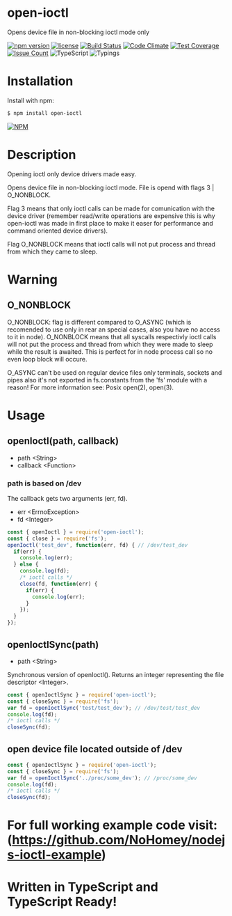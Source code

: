 # open-ioctl

Opens device file in non-blocking ioctl mode only

[![npm version](https://badge.fury.io/js/open-ioctl.svg)](https://badge.fury.io/js/open-ioctl)
[![license](https://img.shields.io/badge/license-MIT-blue.svg)](https://github.com/NoHomey/open-ioctl)
[![Build Status](https://semaphoreci.com/api/v1/nohomey/open-ioctl/branches/master/badge.svg)](https://semaphoreci.com/nohomey/open-ioctl)
[![Code Climate](https://codeclimate.com/github/NoHomey/open-ioctl/badges/gpa.svg)](https://codeclimate.com/github/NoHomey/open-ioctl)
[![Test Coverage](https://codeclimate.com/github/NoHomey/open-ioctl/badges/coverage.svg)](https://codeclimate.com/github/NoHomey/open-ioctl/coverage)
[![Issue Count](https://codeclimate.com/github/NoHomey/open-ioctl/badges/issue_count.svg)](https://codeclimate.com/github/NoHomey/open-ioctl)
![TypeScript](https://img.shields.io/badge/%3C%20%2F%3E-TypeScript-blue.svg)
![Typings](https://img.shields.io/badge/typings-%E2%9C%93-brightgreen.svg)

# Installation

Install with npm:

```bash
$ npm install open-ioctl
```

[![NPM](https://nodei.co/npm/open-ioctl.png?downloads=true&stars=true)](https://nodei.co/npm/open-ioctl/)

# Description

Opening ioctl only device drivers made easy.

Opens device file in non-blocking ioctl mode. File is opend with flags 3 | O_NONBLOCK.

Flag 3 means that only ioctl calls can be made for comunication with the device driver (remember read/write operations are expensive this is why open-ioctl was made in first place to make it easer for performance and command oriented device drivers).

Flag O_NONBLOCK means that ioctl calls will not put process and thread from which they came to sleep.

# Warning

## O_NONBLOCK

O_NONBLOCK: flag is different compared to O_ASYNC (which is recomended to use only in rear an special cases, also you have no access to it in node).
O_NONBLOCK means that all syscalls respectivly ioctl calls will not put the process and thread from which they were made to sleep while the result is awaited. This is perfect for in node process call so no even loop block will occure.

O_ASYNC can't be used on regular device files only terminals, sockets and pipes also it's not exported in fs.constants from the 'fs' module with a reason! For more information see: Posix open(2), open(3).

# Usage

## openIoctl(path, callback)

- path \<String\>
- callback \<Function\>

### path is based on /dev

The callback gets two arguments (err, fd).

- err \<ErrnoException\>
- fd \<Integer\>

```javascript
const { openIoctl } = require('open-ioctl');
const { close } = require('fs');
openIoctl('test_dev', function(err, fd) { // /dev/test_dev
  if(err) {
    console.log(err);
  } else {
    console.log(fd);
    /* ioctl calls */
    close(fd, function(err) {
      if(err) {
        console.log(err);
      }
    });
  }
});
```

## openIoctlSync(path)

- path \<String\>

Synchronous version of openIoctl(). Returns an integer representing the file descriptor \<Integer\>.

```javascript
const { openIoctlSync } = require('open-ioctl');
const { closeSync } = require('fs');
var fd = openIoctlSync('test/test_dev'); // /dev/test/test_dev
console.log(fd);
/* ioctl calls */
closeSync(fd);
```

## open device file located outside of /dev

```javascript
const { openIoctlSync } = require('open-ioctl');
const { closeSync } = require('fs');
var fd = openIoctlSync('../proc/some_dev'); // /proc/some_dev
console.log(fd);
/* ioctl calls */
closeSync(fd);
```

# For full working example code visit: (https://github.com/NoHomey/nodejs-ioctl-example)

# Written in TypeScript and TypeScript Ready!



